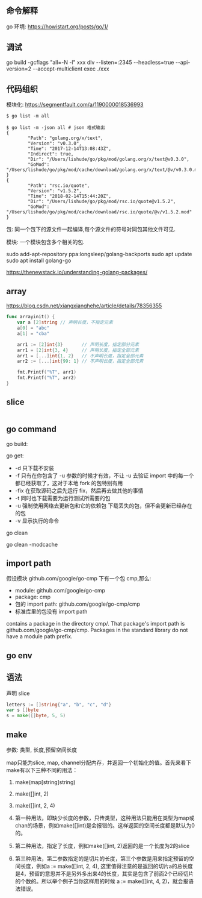## 命令解释

go 环境: https://howistart.org/posts/go/1/

## 调试

go build -gcflags "all=-N -l" xxx
dlv --listen=:2345 --headless=true --api-version=2 --accept-multiclient exec ./xxx

## 代码组织

模块化: https://segmentfault.com/a/1190000018536993

```
$ go list -m all

$ go list -m -json all # json 格式输出
{
        "Path": "golang.org/x/text",
        "Version": "v0.3.0",
        "Time": "2017-12-14T13:08:43Z",
        "Indirect": true,
        "Dir": "/Users/lishude/go/pkg/mod/golang.org/x/text@v0.3.0",
        "GoMod": "/Users/lishude/go/pkg/mod/cache/download/golang.org/x/text/@v/v0.3.0.mod"
}
{
        "Path": "rsc.io/quote",
        "Version": "v1.5.2",
        "Time": "2018-02-14T15:44:20Z",
        "Dir": "/Users/lishude/go/pkg/mod/rsc.io/quote@v1.5.2",
        "GoMod": "/Users/lishude/go/pkg/mod/cache/download/rsc.io/quote/@v/v1.5.2.mod"
}
```

包: 同一个包下的源文件一起编译,每个源文件的符号对同包其他文件可见.

模块: 一个模块包含多个相关的包.

sudo add-apt-repository ppa:longsleep/golang-backports
sudo apt update
sudo apt install golang-go

https://thenewstack.io/understanding-golang-packages/

## array

https://blog.csdn.net/xiangxianghehe/article/details/78356355

```go
func arrayinit() {
	var a [2]string // 声明长度，不指定元素
	a[0] = "abc"
	a[1] = "cba"

	arr1 := [2]int{3}       // 声明长度，指定部分元素
	arr1 = [2]int{3, 4}     // 声明长度，指定全部元素
	arr1 = [...]int{1, 2}   // 不声明长度，指定全部元素
	arr2 := [...]int{99: 1} // 不声明长度，指定全部元素

	fmt.Printf("%T", arr1)
	fmt.Printf("%T", arr2)
}
```

## slice

```go

```

## go command

go build:

go get: 

- -d 只下载不安装
- -f 只有在你包含了 -u 参数的时候才有效，不让 -u 去验证 import 中的每一个都已经获取了，这对于本地 fork 的包特别有用
- -fix 在获取源码之后先运行 fix，然后再去做其他的事情
- -t 同时也下载需要为运行测试所需要的包
- -u 强制使用网络去更新包和它的依赖包 下载丢失的包，但不会更新已经存在的包
- -v 显示执行的命令

go clean

go clean -modcache

## import path

假设模块 github.com/google/go-cmp 下有一个包 cmp,那么:

- module: github.com/google/go-cmp
- package: cmp
- 包的 import path: github.com/google/go-cmp/cmp
- 标准库里的包没有 import path

 contains a package in the directory cmp/. That package's import path is github.com/google/go-cmp/cmp. Packages in the standard library do not have a module path prefix.

 ## go env



## 语法

声明 slice

 ```go
letters := []string{"a", "b", "c", "d"}
var s []byte
s = make([]byte, 5, 5)
 ```

## make

参数: 类型, 长度,预留空间长度

map只能为slice, map, channel分配内存，并返回一个初始化的值。首先来看下make有以下三种不同的用法：

1. make(map[string]string)

2. make([]int, 2)

3. make([]int, 2, 4)


1. 第一种用法，即缺少长度的参数，只传类型，这种用法只能用在类型为map或chan的场景，例如make([]int)是会报错的。这样返回的空间长度都是默认为0的。

2. 第二种用法，指定了长度，例如make([]int, 2)返回的是一个长度为2的slice

3. 第三种用法，第二参数指定的是切片的长度，第三个参数是用来指定预留的空间长度，例如a := make([]int, 2, 4), 这里值得注意的是返回的切片a的总长度是4，预留的意思并不是另外多出来4的长度，其实是包含了前面2个已经切片的个数的。所以举个例子当你这样用的时候 a := make([]int, 4, 2)，就会报语法错误。

